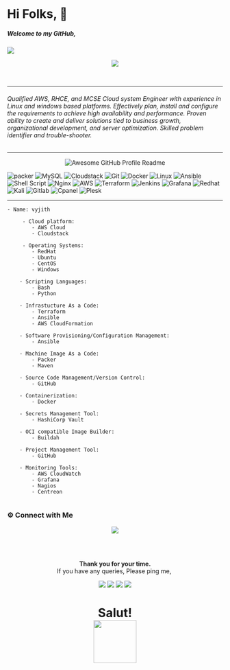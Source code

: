 # Hi Folks, 👋


##### Welcome to my GitHub,
<a href="https://www.youtube.com/watch?v=dQw4w9WgXcQ"><img src="https://user-images.githubusercontent.com/73097560/115834477-dbab4500-a447-11eb-908a-139a6edaec5c.gif"></a>

<p align="center">
<img src="https://readme-typing-svg.herokuapp.com?color=cab9ce&size=30&center=true&vCenter=true&width=550&height=50&lines=Hey+There+👋,+I'm+Vyjith;DevOps+Engineer+👨🏻‍💼;Loves+To+Build+Projects+🛠;A+Problem+Solver+🕵;A+Automation+scripter+🔥">
</p>
<br>
<hr>

###### Qualified AWS, RHCE, and MCSE Cloud system Engineer with experience in Linux and windows based platforms. Effectively plan, install and configure the requirements to achieve high availability and performance. Proven ability to create and deliver solutions tied to business growth, organizational development, and server optimization. Skilled problem identifier and trouble-shooter.


-----
<center><img alt="Awesome GitHub Profile Readme" src="DEMO_2.gif"> </img></center>



 ![packer](https://img.shields.io/badge/-packer-black?style=for-the-badge&logo=packer&logoColor=yellow) ![MySQL](https://img.shields.io/badge/mysql-%2300f.svg?style=for-the-badge&logo=mysql&logoColor=white) ![Cloudstack](https://img.shields.io/badge/-cloudstack-red?style=for-the-badge&logo=cloudstack&logoColor=yellow) ![Git](https://img.shields.io/badge/git-%23F05033.svg?style=for-the-badge&logo=git&logoColor=white) ![Docker](https://img.shields.io/badge/docker-%230db7ed.svg?style=for-the-badge&logo=docker&logoColor=white) ![Linux](https://img.shields.io/badge/Linux-FCC624?style=for-the-badge&logo=linux&logoColor=black) ![Ansible](https://img.shields.io/badge/Ansible-000000?style=for-the-badge&logo=ansible&logoColor=white)![Shell Script](https://img.shields.io/badge/Shell_Script-121011?style=for-the-badge&logo=gnu-bash&logoColor=white) ![Nginx](https://img.shields.io/badge/Nginx-009639?style=for-the-badge&logo=nginx&logoColor=white) ![AWS](https://img.shields.io/badge/Amazon_AWS-FF9900?style=for-the-badge&logo=amazonaws&logoColor=white) ![Terraform](https://img.shields.io/badge/Terraform-000000?style=for-the-badge&logo=terraform&logoColor=white) ![Jenkins](https://img.shields.io/badge/Jenkins-D24939?style=for-the-badge&logo=Jenkins&logoColor=white)  ![Grafana](https://img.shields.io/badge/Grafana-F2F4F9?style=for-the-badge&logo=grafana&logoColor=orange&labelColor=F2F4F9) ![Redhat](https://img.shields.io/badge/Red%20Hat-EE0000?style=for-the-badge&logo=redhat&logoColor=white) ![Kali](https://img.shields.io/badge/Kali_Linux-557C94?style=for-the-badge&logo=kali-linux&logoColor=white) ![Gitlab](https://img.shields.io/badge/GitLab-330F63?style=for-the-badge&logo=gitlab&logoColor=white)  ![Cpanel](https://img.shields.io/badge/-cpanel-purple?style=for-the-badge&logo=Cpanel&logoColor=orange) ![Plesk](https://img.shields.io/badge/-Plesk-brown?style=for-the-badge&logo=Plesk&logoColor=white)
<hr>


```
- Name: vyjith 

     - Cloud platform:
        - AWS Cloud
        - Cloudstack
        
     - Operating Systems:
        - RedHat
        - Ubuntu
        - CentOS
        - Windows
        
    - Scripting Languages:
        - Bash
        - Python 
        
    - Infrastucture As a Code:
        - Terraform
        - Ansible
        - AWS CloudFormation
        
    - Software Provisioning/Configuration Management:
        - Ansible
        
    - Machine Image As a Code: 
        - Packer
        - Maven
        
    - Source Code Management/Version Control:
        - GitHub

    - Containerization:
        - Docker
    
    - Secrets Management Tool:
        - HashiCorp Vault
        
    - OCI compatible Image Builder:
        - Buildah
        
    - Project Management Tool:
        - GitHub
        
    - Monitoring Tools:
        - AWS CloudWatch
        - Grafana
        - Nagios
        - Centreon
 
```

### ⚙️ Connect with Me

<!-- ----------- CONNECT WITH ME SECTION ------------ -->
<p align="center">
<img src="https://readme-typing-svg.herokuapp.com?font=&size=30&duration=4000&color=000001&background=FBFBFB00&lines=Connect+with+Me+%E2%98%8E%EF%B8%8F">
</p>

<br>
<div align="center">
  <br>
  <p><b>Thank you for your time.</b><br>
    If you have any queries, Please ping me,&nbsp;
<p align="center">
<a href="mailto:aparthan275@gmail.com"><img src="https://img.shields.io/badge/Gmail-D14836?style=for-the-badge&logo=gmail&logoColor=white"/></a>
<a href="https://www.instagram.com/_r.e.b.e.l.z_33/"><img src="https://img.shields.io/badge/Instagram-E4405F?style=for-the-badge&logo=instagram&logoColor=white"/></a>
<a href="https://www.linkedin.com/in/-82038b191"><img src="https://img.shields.io/badge/LinkedIn-0077B5?style=for-the-badge&logo=linkedin&logoColor=white"/></a> 
<a href="https://www.wppredirect.tk/go/?p=918893532145&m=%20Parthan."><img src="https://img.shields.io/badge/WhatsApp-25D366?style=for-the-badge&logo=whatsapp&logoColor=white"/></a>
  </a></p>
</div>

<h1 align="center">Salut! <br><img src="https://media.giphy.com/media/hvRJCLFzcasrR4ia7z/giphy.gif" width="100px"></h1>
